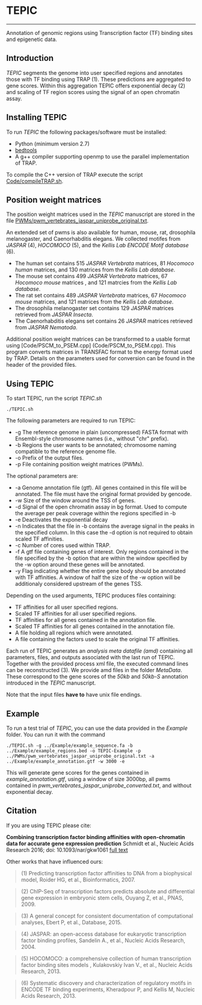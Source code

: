 # TEPIC
------
Annotation of genomic regions using Transcription factor (TF) binding sites and epigenetic data.

## Introduction
*TEPIC* segments the genome into user specified regions and annotates those with TF binding using TRAP (1). 
These predictions are aggregated to gene scores. 
Within this aggregation TEPIC offers exponential decay (2) and scaling of TF region scores using the signal of an open chromatin assay.

## Installing TEPIC
To run *TEPIC* the following packages/software must be installed:
* Python (minimum version 2.7)
* [bedtools](https://github.com/arq5x/bedtools2)
* A g++ compiler supporting openmp to use the parallel implementation of TRAP.

To compile the C++ version of TRAP execute the script
	[Code/compileTRAP.sh](Code/compileTRAP.sh).

## Position weight matrices
The position weight matrices used in the *TEPIC* manuscript are stored in the file
	[PWMs/pwm_vertebrates_jaspar_uniprobe_original.txt](PWMs/pwm_vertebrates_jaspar_uniprobe_original.txt).

An extended set of pwms is also available for human, mouse, rat, drosophila melanogaster, and Caenorhabditis elegans.
We collected motifes from *JASPAR* (4), *HOCOMOCO* (5), and the *Kellis Lab ENCODE Motif database* (6).
* The human set contains 515 *JASPAR Vertebrata* matrices, 81 *Hocomoco human* matrices, and 130 matrices from the *Kellis Lab database*.
* The mouse set contains 499 *JASPAR Vertebrata* matrices, 67 *Hocomoco mouse* matrices , and 121 matrcies from the *Kellis Lab database*.
* The rat set contains 489 *JASPAR Vertebrata* matrices, 67 *Hocomoco mouse* matrices, and 121 matrices from the *Kellis Lab database*.
* The drosophila melanogaster set contains 129 *JASPAR* matrices retrieved from *JASPAR Insecta*.
* The Caenorhabditis elegans set contains 26 *JASPAR* matrices retrieved from *JASPAR Nematoda*.

Additional position weight matrices can be transformed to a usable format using 
	[Code/PSCM_to_PSEM.cpp] (Code/PSCM_to_PSEM.cpp).
This program converts matrices in TRANSFAC format to the energy format used by TRAP. Details on the parameters used for conversion can be found in the header of the provided files.

## Using TEPIC
To start TEPIC, run the script *TEPIC.sh*

    ./TEPIC.sh

The following parameters are required to run TEPIC:

* -g The reference genome in plain (uncompressed) FASTA format with Ensembl-style chromosome names (i.e., without "chr" prefix).
* -b Regions the user wants to be annotated; chromosome naming compatible to the reference genome file.
* -o Prefix of the output files.
* -p File containing position weight matrices (PWMs).

The optional parameters are:

* -a Genome annotation file (gtf). All genes contained in this file will be annotated. The file must have the original format provided by gencode. 
* -w Size of the window around the TSS of genes.
* -d Signal of the open chromatin assay in bg format. Used to compute the average per peak coverage within the regions specified in -b
* -e Deactivates the exponential decay
* -n Indicates that the file in -b contains the average signal in the peaks in the specified column. In this case the -d option is not required to obtain scaled TF affinities.
* -c Number of cores used within TRAP.
* -f A gtf file containing genes of interest. Only regions contained in the file specified by the -b option that are within the window specified by the -w option around these genes will be annotated.
* -y Flag indicating whether the entire gene body should be annotated with TF affinities. A window of half the size of the -w option will be additionaly considered upstream of the genes TSS.

Depending on the used arguments, TEPIC produces files containing:

* TF affinities for all user specified regions.
* Scaled TF affinities for all user specified regions.
* TF affinities for all genes contained in the annotation file.
* Scaled TF affinities for all genes contained in the annotation file.
* A file holding all regions which were annotated.
* A file containing the factors used to scale the original TF affinities.

Each run of TEPIC generates an *analysis meta datafile (amd)* containing all parameters, files, and outputs associated with the last run of TEPIC.
Together with the provided process xml file, the executed command lines  can be reconstructed (3). We provide amd files in the folder
*MetaData*. These correspond to the gene scores of the *50kb* and *50kb-S* annotation introduced in the *TEPIC* manuscript.

Note that the input files **have to** have unix file endings.

## Example
To run a test trial of *TEPIC*, you can use the data provided in the *Example* folder. You can run it with the command

	./TEPIC.sh -g ../Example/example_sequence.fa -b ../Example/example_regions.bed -o TEPIC-Example -p ../PWMs/pwm_vertebrates_jaspar_uniprobe_original.txt -a ../Example/example_annotation.gtf -w 3000 -e

This will generate gene scores for the genes contained in *example_annotation.gtf*, using a window of size 3000bp, all pwms contained in *pwm_vertebrates_jaspar_uniprobe_converted.txt*, and without 
exponential decay. 

## Citation
If you are using TEPIC please cite:

**Combining transcription factor binding affinities with open-chromatin data for accurate gene expression prediction**
Schmidt et al., Nucleic Acids Research 2016; doi: 10.1093/nar/gkw1061 [full text](http://nar.oxfordjournals.org/content/early/2016/11/29/nar.gkw1061.full) 

Other works that have influenced ours:
> (1) Predicting transcription factor affinities to DNA from a biophysical model, Roider HG, et al., Bioinformatics, 2007.

> (2) ChIP-Seq of transcription factors predicts absolute and differential gene expression in embryonic stem cells, Ouyang Z, et al.,  PNAS, 2009.

> (3) A general concept for consistent documentation of computational analyses, Ebert P, et al.,  Database, 2015.

> (4) JASPAR: an open-access database for eukaryotic transcription factor binding profiles, Sandelin A., et al., Nucleic Acids Research, 2004.
 
> (5) HOCOMOCO: a comprehensive collection of human transcription factor binding sites models , Kulakovskiy Ivan V., et al., Nucleic Acids Research, 2013.

> (6) Systematic discovery and characterization of regulatory motifs in ENCODE TF binding experiments, Kheradpour P, and Kellis M, Nucleic Acids Research, 2013.
